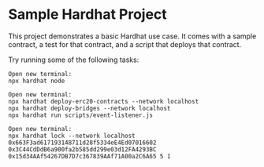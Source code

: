 # Sample Hardhat Project

This project demonstrates a basic Hardhat use case. It comes with a sample contract, a test for that contract, and a script that deploys that contract.

Try running some of the following tasks:

```shell
Open new terminal:
npx hardhat node

Open new terminal:
npx hardhat deploy-erc20-contracts --network localhost
npx hardhat deploy-bridges --network localhost
npx hardhat run scripts/event-listener.js

Open new terminal:
npx hardhat lock --network localhost  0x663F3ad617193148711d28f5334eE4Ed07016602 0x3C44CdDdB6a900fa2b585dd299e03d12FA4293BC 0x15d34AAf54267DB7D7c367839AAf71A00a2C6A65 5 1

```
